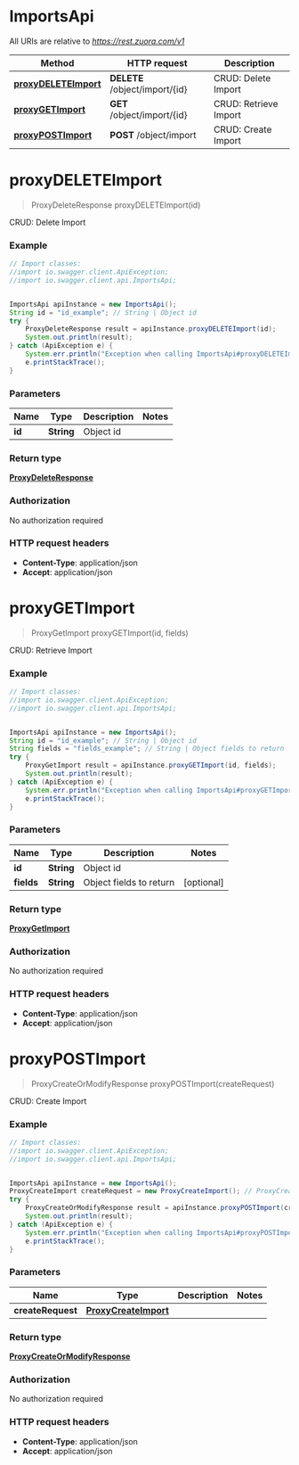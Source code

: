 # ImportsApi

All URIs are relative to *https://rest.zuora.com/v1*

Method | HTTP request | Description
------------- | ------------- | -------------
[**proxyDELETEImport**](ImportsApi.md#proxyDELETEImport) | **DELETE** /object/import/{id} | CRUD: Delete Import
[**proxyGETImport**](ImportsApi.md#proxyGETImport) | **GET** /object/import/{id} | CRUD: Retrieve Import
[**proxyPOSTImport**](ImportsApi.md#proxyPOSTImport) | **POST** /object/import | CRUD: Create Import


<a name="proxyDELETEImport"></a>
# **proxyDELETEImport**
> ProxyDeleteResponse proxyDELETEImport(id)

CRUD: Delete Import



### Example
```java
// Import classes:
//import io.swagger.client.ApiException;
//import io.swagger.client.api.ImportsApi;


ImportsApi apiInstance = new ImportsApi();
String id = "id_example"; // String | Object id
try {
    ProxyDeleteResponse result = apiInstance.proxyDELETEImport(id);
    System.out.println(result);
} catch (ApiException e) {
    System.err.println("Exception when calling ImportsApi#proxyDELETEImport");
    e.printStackTrace();
}
```

### Parameters

Name | Type | Description  | Notes
------------- | ------------- | ------------- | -------------
 **id** | **String**| Object id |

### Return type

[**ProxyDeleteResponse**](ProxyDeleteResponse.md)

### Authorization

No authorization required

### HTTP request headers

 - **Content-Type**: application/json
 - **Accept**: application/json

<a name="proxyGETImport"></a>
# **proxyGETImport**
> ProxyGetImport proxyGETImport(id, fields)

CRUD: Retrieve Import



### Example
```java
// Import classes:
//import io.swagger.client.ApiException;
//import io.swagger.client.api.ImportsApi;


ImportsApi apiInstance = new ImportsApi();
String id = "id_example"; // String | Object id
String fields = "fields_example"; // String | Object fields to return
try {
    ProxyGetImport result = apiInstance.proxyGETImport(id, fields);
    System.out.println(result);
} catch (ApiException e) {
    System.err.println("Exception when calling ImportsApi#proxyGETImport");
    e.printStackTrace();
}
```

### Parameters

Name | Type | Description  | Notes
------------- | ------------- | ------------- | -------------
 **id** | **String**| Object id |
 **fields** | **String**| Object fields to return | [optional]

### Return type

[**ProxyGetImport**](ProxyGetImport.md)

### Authorization

No authorization required

### HTTP request headers

 - **Content-Type**: application/json
 - **Accept**: application/json

<a name="proxyPOSTImport"></a>
# **proxyPOSTImport**
> ProxyCreateOrModifyResponse proxyPOSTImport(createRequest)

CRUD: Create Import



### Example
```java
// Import classes:
//import io.swagger.client.ApiException;
//import io.swagger.client.api.ImportsApi;


ImportsApi apiInstance = new ImportsApi();
ProxyCreateImport createRequest = new ProxyCreateImport(); // ProxyCreateImport | 
try {
    ProxyCreateOrModifyResponse result = apiInstance.proxyPOSTImport(createRequest);
    System.out.println(result);
} catch (ApiException e) {
    System.err.println("Exception when calling ImportsApi#proxyPOSTImport");
    e.printStackTrace();
}
```

### Parameters

Name | Type | Description  | Notes
------------- | ------------- | ------------- | -------------
 **createRequest** | [**ProxyCreateImport**](ProxyCreateImport.md)|  |

### Return type

[**ProxyCreateOrModifyResponse**](ProxyCreateOrModifyResponse.md)

### Authorization

No authorization required

### HTTP request headers

 - **Content-Type**: application/json
 - **Accept**: application/json

